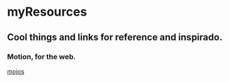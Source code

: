 # myResources
## Cool things and links for reference and inspirado.

### Motion, for the web.
[mojos](http://mojs.io/)


